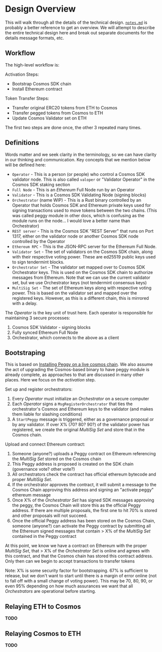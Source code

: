 # Design Overview

This will walk through all the details of the technical design. [`notes.md`](../notes.md) is probably a better reference
to get an overview. We will attempt to describe the entire technical design here and break out separate documents
for the details message formats, etc.

## Workflow

The high-level workflow is:

Activation Steps:

* Bootstrap Cosmos SDK chain
* Install Ethereum contract

Token Transfer Steps:

* Transfer original ERC20 tokens from ETH to Cosmos
* Transfer pegged tokens from Cosmos to ETH
* Update Cosmos Validator set on ETH

The first two steps are done once, the other 3 repeated many times.

## Definitions

Words matter and we seek clarity in the terminology, so we can have clarity in our thinking and communication.
Key concepts that we mention below will be defined here:

* `Operator` - This is a person (or people) who control a Cosmos SDK validator node. This is also called `valoper` or "Validator Operator" in the Cosmos SDK staking section
* `Full Node` - This is an *Ethereum* Full Node run by an Operator
* `Validator` - This is a Cosmos SDK Validating Node (signing blocks)
* `Orchestrator` (name WIP) - This is a Rust binary controlled by an Operator that holds Cosmos SDK and Ethereum private keys used for signing transactions used to move tokens between the two chains. (This was called peggy module in other docs, which is confusing as the module runs on the node... I would love a better name than Orchestrator)
* `REST server` - This is the Cosmos SDK "REST Server" that runs on Port 1317, either on the validator node or another Cosmos SDK node controlled by the Operator
* `Ethereum RPC` - This is the JSON-RPC server for the Ethereum Full Node.
* `Validator Set` - The set of validators on the Cosmos SDK chain, along with their respective voting power. These are ed25519 public keys used to sign tendermint blocks.
* `Orchestrator Set` - The validator set mapped over to Cosmos SDK Orchestrator keys. This is used on the Cosmos SDK chain to authorize messages from Ethereum. Note that we can use the current validator set, but we use Orchestrator keys (not tendermint consensus keys)
* `MultiSig Set` - The set of Ethereum keys along with respective voting power. This is based on the validator set and mapped over the registered keys. However, as this is a different chain, this is mirrored with a delay.

The *Operator* is the key unit of trust here. Each operator is responsible for maintaining 3 secure processes:

1. Cosmos SDK Validator - signing blocks
1. Fully synced Ethereum Full Node
1. Orchestrator, which connects to the above as a client

## Bootstraping

This is based on [Installing Peggy on a live cosmos chain](notes.md#installing-peggy-on-a-live-cosmos-chain).
We also assume the act of upgrading the Cosmos-based binary to have peggy module is already complete,
as approaches to that are discussed in many other places. Here we focus on the *activation* step.

Set up and register orchestrators:

1. Every *Operator* must initialize an *Orchestrator* on a secure computer
1. Each *Operator* signs a `MsgRegisterOrchestrator` that ties the orchestrator's Cosmos and Ethereum keys to the validator (and makes them liable for slashing conditions)
1. A `StartPeggy` message is triggered, either as a governance proposal or by any validator. If over X% (70? 80? 90?) of the validator power has registered, we create the original *MultiSig Set* and store that in the Cosmos chain.

Upload and connect Ethereum contract:

1. Someone (anyone?) uploads a Peggy contract on Ethereum referencing the *MultiSig Set* stored on the Cosmos chain
1. This Peggy address is proposed is created on the SDK chain (governance vote? other vote?)
1. All orchestrators check the contract has official ethereum bytecode and proper *MultiSig Set*.
1. If the orchestrator approves the contract, it will submit a message to the Cosmos Chain approving this address and signing an "activate peggy" ethereum message
1. Once X% of the *Orchestrator Set* has signed SDK messages approving the peggy, the Cosmos Chain will store this as the official Peggy address. If there are multiple proposals, the first one to hit 70% is stored and other proposals will not succeed.
1. Once the official Peggy address has been stored on the Cosmos Chain, someone (anyone?) can activate the Peggy contract by submitting all the Ethereum signed messages that contain > X% of the *MultiSig Set* contained in the Peggy contract

At this point, we know we have a contract on Ethereum with the proper *MultiSig Set*, that > X% of the *Orchestrator Set* is online and agrees with this contract, and that the Cosmos chain has stored this contract address. Only then can we begin to accept transactions to transfer tokens

Note: X% is some security factor for bootstrapping. 67% is sufficient to release, but we don't want to start until there is a margin of error online (not to fall off with a small change of voting power). This may be 70, 80, 90, or even 95% depending on how much assurances we want that all *Orchestrators* are operational before starting.

## Relaying ETH to Cosmos

**TODO**

## Relaying Cosmos to ETH

**TODO**